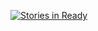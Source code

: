 [![Stories in Ready](https://badge.waffle.io/berna228/android-app.png?label=ready&title=Ready)](http://waffle.io/berna228/android-app)
